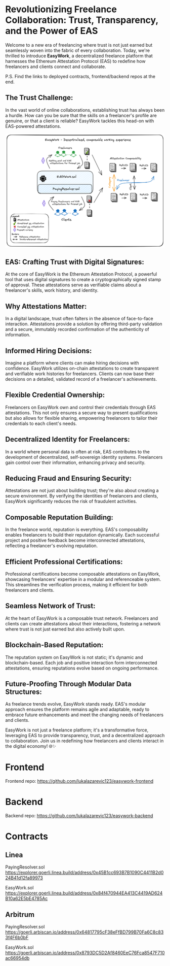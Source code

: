 # Revolutionizing Freelance Collaboration: Trust, Transparency, and the Power of EAS

Welcome to a new era of freelancing where trust is not just earned but seamlessly woven into the fabric of every collaboration. Today, we're thrilled to introduce **EasyWork**, a decentralized freelance platform that harnesses the Ethereum Attestation Protocol (EAS) to redefine how freelancers and clients connect and collaborate.

P.S. Find the links to deployed contracts, frontend/backend repos at the end.


## The Trust Challenge:

In the vast world of online collaborations, establishing trust has always been a hurdle. How can you be sure that the skills on a freelancer's profile are genuine, or that a client is reliable? EasyWork tackles this head-on with EAS-powered attestations.

![EasyWorkArchitecture](easywork.png)

## EAS: Crafting Trust with Digital Signatures:

At the core of EasyWork is the Ethereum Attestation Protocol, a powerful tool that uses digital signatures to create a cryptographically signed stamp of approval. These attestations serve as verifiable claims about a freelancer's skills, work history, and identity.

## Why Attestations Matter:

In a digital landscape, trust often falters in the absence of face-to-face interaction. Attestations provide a solution by offering third-party validation and a secure, immutably recorded confirmation of the authenticity of information.

## Informed Hiring Decisions:

Imagine a platform where clients can make hiring decisions with confidence. EasyWork utilizes on-chain attestations to create transparent and verifiable work histories for freelancers. Clients can now base their decisions on a detailed, validated record of a freelancer's achievements.

## Flexible Credential Ownership:

Freelancers on EasyWork own and control their credentials through EAS attestations. This not only ensures a secure way to present qualifications but also allows for flexible sharing, empowering freelancers to tailor their credentials to each client's needs.

## Decentralized Identity for Freelancers:

In a world where personal data is often at risk, EAS contributes to the development of decentralized, self-sovereign identity systems. Freelancers gain control over their information, enhancing privacy and security.

## Reducing Fraud and Ensuring Security:

Attestations are not just about building trust; they're also about creating a secure environment. By verifying the identities of freelancers and clients, EasyWork significantly reduces the risk of fraudulent activities.

## Composable Reputation Building:

In the freelance world, reputation is everything. EAS's composability enables freelancers to build their reputation dynamically. Each successful project and positive feedback become interconnected attestations, reflecting a freelancer's evolving reputation.

## Efficient Professional Certifications:

Professional certifications become composable attestations on EasyWork, showcasing freelancers' expertise in a modular and referenceable system. This streamlines the verification process, making it efficient for both freelancers and clients.

## Seamless Network of Trust:

At the heart of EasyWork is a composable trust network. Freelancers and clients can create attestations about their interactions, fostering a network where trust is not just earned but also actively built upon.

## Blockchain-Based Reputation:

The reputation system on EasyWork is not static; it's dynamic and blockchain-based. Each job and positive interaction form interconnected attestations, ensuring reputations evolve based on ongoing performance.

## Future-Proofing Through Modular Data Structures:

As freelance trends evolve, EasyWork stands ready. EAS's modular approach ensures the platform remains agile and adaptable, ready to embrace future enhancements and meet the changing needs of freelancers and clients.

EasyWork is not just a freelance platform; it's a transformative force, leveraging EAS to provide transparency, trust, and a decentralized approach to collaboration. Join us in redefining how freelancers and clients interact in the digital economy! 🌐✨
# Frontend
Frontend repo: 
https://github.com/lukalazarevic123/easywork-frontend
# Backend 
Backend repo:
https://github.com/lukalazarevic123/easywork-backend




# Contracts 

## Linea 
PayingResolver.sol https://explorer.goerli.linea.build/address/0x45B1cc693B7B1090C4411B2d024B41d12fa89973

EasyWork.sol
https://explorer.goerli.linea.build/address/0x84f470944EA413C4419AD624B10a62E5bE4785Ac

## Arbitrum
PayingResolver.sol 
https://goerli.arbiscan.io/address/0x64817795cF38eFfBD799B70Fa6C8c833f4F6b0bF

EasyWork.sol
https://goerli.arbiscan.io/address/0x8793DC5D2Af8460EeC76Fca8547F710ac66954db
